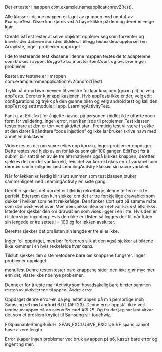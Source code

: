 Det er tester i mappen com.example.nameapplicationrev2(test).

Alle klasser i denne mappen er laget av gruppen med unntak av ExampleTest. Disse kan kjøres ved å høyreklikke på dem og deretter velge kjør.

CreateListTest tester at selve objektet oppfører seg som forventer og inneholder dataene som den tildeles. I tillegg testes dets oppførsel i en Arrayliste, ingen problemer oppdaget.

I de to resterende test klassene i denne mappen testes de to adapterene som brukes i appen. Begge to bare tester itemCount og avslører ingen problemer.

Resten av testene er i mappen com.example.nameapplicationrev2(androidTest).

Trykk på dropdown menyen til venstre for kjør knappen (grønn pil) og velg appTests. Deretter kjør applikasjonen.
Hvis appTests ikke er der, velg edit configurations og trykk på den grønne pilen og velg android test og kall den appTest og sett module til app.
LearningActivityTest.

Fant ut at EditText for å gjette navnet på personen i bidlet ikke utførte noen form for validering. Ingen error, men kan lede til problemer. Test klassen tester bare at den er tom ved aktivitet start. Fremtidig test vil være i sjekke at den klarer å håndtere “code injection” og ikke lar bruker skrive navn med annet en bokstaver.

Videre testes det om score telles opp korrekt, ingen problemer oppdaget. Dette testes ved hjelp av en for løkke som går 100 ganger. EditText for å submit blir satt til en av de tre alternativene også klikkes knappen, deretter sjekkes det om det var korrekt, hvis det var korrekt økes en int variabel som deretter sammenlignes med LearningActivity klassen sin score variabel.

Når for løkken er ferdig blir slutt summen som test klassen bruker sammenlignet med LearningActivity en siste gang.

Deretter sjekkes det om det er tilfeldig rekkefølge, denne testen er ikke perfekt. Ettersom den kun sjekker om det er tre forskjellige drawables som dukker i hvilken som helst rekkefølge. Den funker stort sett på samme måte som den beskrevet over. Men den sjekker ikke om det var korrekt eller ikke. Istedenfor sjekker den om drawablen som vises ligger i en liste. Hvis den er i listen skjer ingenting. Hvis den ikke er i listen så legges den til, når listen sin lengede er tre settes i = 100 og for løkken avslutter.

Deretter sjekkes det om listen sin lengde er tre eller ikke.

Ingen feil oppdaget, men bør forbedres slik at den også sjekker at bildene ikke kommer i en hvis rekkefølge hver gang.

Tilslutt sjekker den siste metodene bare om knappene fungerer. Ingen problemer oppdaget.

menuTest
Denne testen tester bare knappene siden den ikke gjør mye mer enn det, visste ikke noe nye problemer.

Denne er for å teste mainActivity som hovedsakelig bare binder sammen resten av aktivitetene til appen.
Andre error

Oppdaget denne error-en da jeg testet appen på min personlige mobil Samsung s6 med android 6.0.1 (API 23). Denne error oppstår ikke ved testing av appen på en nexus 5x med API 25. Og fra det jeg har lest virker det som et problem knyttet til Samsung sin touchwiz.

E/SpannableStringBuilder: SPAN_EXCLUSIVE_EXCLUSIVE spans cannot have a zero length

Error skaper ingen problemer ved bruk av appen på s6, kaster bare error og ingenting mer.
